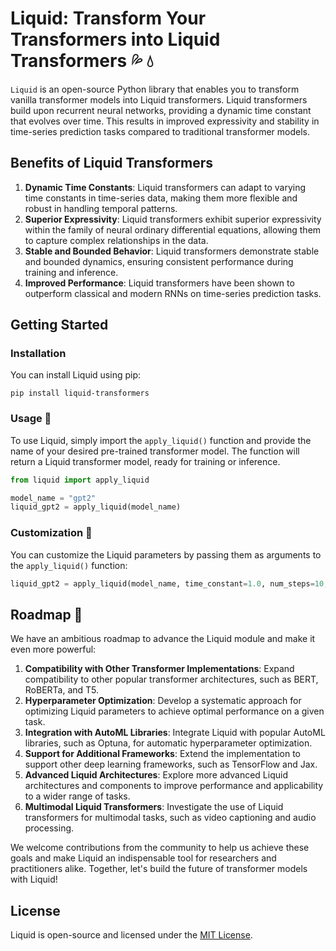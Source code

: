 # Liquid: Transform Your Transformers into Liquid Transformers 💦 💧 

`Liquid` is an open-source Python library that enables you to transform vanilla transformer models into Liquid transformers. Liquid transformers build upon recurrent neural networks, providing a dynamic time constant that evolves over time. This results in improved expressivity and stability in time-series prediction tasks compared to traditional transformer models.

## Benefits of Liquid Transformers

1. **Dynamic Time Constants**: Liquid transformers can adapt to varying time constants in time-series data, making them more flexible and robust in handling temporal patterns.
2. **Superior Expressivity**: Liquid transformers exhibit superior expressivity within the family of neural ordinary differential equations, allowing them to capture complex relationships in the data.
3. **Stable and Bounded Behavior**: Liquid transformers demonstrate stable and bounded dynamics, ensuring consistent performance during training and inference.
4. **Improved Performance**: Liquid transformers have been shown to outperform classical and modern RNNs on time-series prediction tasks.

## Getting Started

### Installation

You can install Liquid using pip:

```
pip install liquid-transformers
```

### Usage 🚀 

To use Liquid, simply import the `apply_liquid()` function and provide the name of your desired pre-trained transformer model. The function will return a Liquid transformer model, ready for training or inference.

```python
from liquid import apply_liquid

model_name = "gpt2"
liquid_gpt2 = apply_liquid(model_name)
```

### Customization 🤖 

You can customize the Liquid parameters by passing them as arguments to the `apply_liquid()` function:

```python
liquid_gpt2 = apply_liquid(model_name, time_constant=1.0, num_steps=10, step_size=0.1)
```

## Roadmap 📖 

We have an ambitious roadmap to advance the Liquid module and make it even more powerful:

1. **Compatibility with Other Transformer Implementations**: Expand compatibility to other popular transformer architectures, such as BERT, RoBERTa, and T5.
2. **Hyperparameter Optimization**: Develop a systematic approach for optimizing Liquid parameters to achieve optimal performance on a given task.
3. **Integration with AutoML Libraries**: Integrate Liquid with popular AutoML libraries, such as Optuna, for automatic hyperparameter optimization.
4. **Support for Additional Frameworks**: Extend the implementation to support other deep learning frameworks, such as TensorFlow and Jax.
5. **Advanced Liquid Architectures**: Explore more advanced Liquid architectures and components to improve performance and applicability to a wider range of tasks.
6. **Multimodal Liquid Transformers**: Investigate the use of Liquid transformers for multimodal tasks, such as video captioning and audio processing.

We welcome contributions from the community to help us achieve these goals and make Liquid an indispensable tool for researchers and practitioners alike. Together, let's build the future of transformer models with Liquid!

## License

Liquid is open-source and licensed under the [MIT License](https://choosealicense.com/licenses/mit/).
